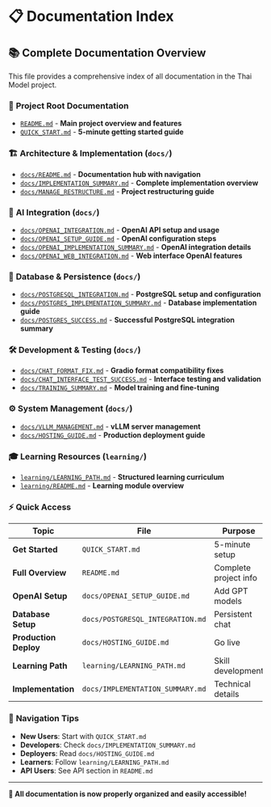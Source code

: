 # 📋 Documentation Index

## 📚 **Complete Documentation Overview**

This file provides a comprehensive index of all documentation in the Thai Model project.

### 📍 **Project Root Documentation**
- [`README.md`](README.md) - **Main project overview and features**
- [`QUICK_START.md`](QUICK_START.md) - **5-minute getting started guide**

### 🏗️ **Architecture & Implementation** (`docs/`)
- [`docs/README.md`](docs/README.md) - **Documentation hub with navigation**
- [`docs/IMPLEMENTATION_SUMMARY.md`](docs/IMPLEMENTATION_SUMMARY.md) - **Complete implementation overview**
- [`docs/MANAGE_RESTRUCTURE.md`](docs/MANAGE_RESTRUCTURE.md) - **Project restructuring guide**

### 🤖 **AI Integration** (`docs/`)
- [`docs/OPENAI_INTEGRATION.md`](docs/OPENAI_INTEGRATION.md) - **OpenAI API setup and usage**
- [`docs/OPENAI_SETUP_GUIDE.md`](docs/OPENAI_SETUP_GUIDE.md) - **OpenAI configuration steps**
- [`docs/OPENAI_IMPLEMENTATION_SUMMARY.md`](docs/OPENAI_IMPLEMENTATION_SUMMARY.md) - **OpenAI integration details**
- [`docs/OPENAI_WEB_INTEGRATION.md`](docs/OPENAI_WEB_INTEGRATION.md) - **Web interface OpenAI features**

### 💾 **Database & Persistence** (`docs/`)
- [`docs/POSTGRESQL_INTEGRATION.md`](docs/POSTGRESQL_INTEGRATION.md) - **PostgreSQL setup and configuration**
- [`docs/POSTGRES_IMPLEMENTATION_SUMMARY.md`](docs/POSTGRES_IMPLEMENTATION_SUMMARY.md) - **Database implementation guide**
- [`docs/POSTGRES_SUCCESS.md`](docs/POSTGRES_SUCCESS.md) - **Successful PostgreSQL integration summary**

### 🛠️ **Development & Testing** (`docs/`)
- [`docs/CHAT_FORMAT_FIX.md`](docs/CHAT_FORMAT_FIX.md) - **Gradio format compatibility fixes**
- [`docs/CHAT_INTERFACE_TEST_SUCCESS.md`](docs/CHAT_INTERFACE_TEST_SUCCESS.md) - **Interface testing and validation**
- [`docs/TRAINING_SUMMARY.md`](docs/TRAINING_SUMMARY.md) - **Model training and fine-tuning**

### ⚙️ **System Management** (`docs/`)
- [`docs/VLLM_MANAGEMENT.md`](docs/VLLM_MANAGEMENT.md) - **vLLM server management**
- [`docs/HOSTING_GUIDE.md`](docs/HOSTING_GUIDE.md) - **Production deployment guide**

### 🎓 **Learning Resources** (`learning/`)
- [`learning/LEARNING_PATH.md`](learning/LEARNING_PATH.md) - **Structured learning curriculum**
- [`learning/README.md`](learning/README.md) - **Learning module overview**

### ⚡ **Quick Access**

| Topic | File | Purpose |
|-------|------|---------|
| **Get Started** | `QUICK_START.md` | 5-minute setup |
| **Full Overview** | `README.md` | Complete project info |
| **OpenAI Setup** | `docs/OPENAI_SETUP_GUIDE.md` | Add GPT models |
| **Database Setup** | `docs/POSTGRESQL_INTEGRATION.md` | Persistent chat |
| **Production Deploy** | `docs/HOSTING_GUIDE.md` | Go live |
| **Learning Path** | `learning/LEARNING_PATH.md` | Skill development |
| **Implementation** | `docs/IMPLEMENTATION_SUMMARY.md` | Technical details |

### 🎯 **Navigation Tips**

- **New Users**: Start with `QUICK_START.md`
- **Developers**: Check `docs/IMPLEMENTATION_SUMMARY.md`
- **Deployers**: Read `docs/HOSTING_GUIDE.md`
- **Learners**: Follow `learning/LEARNING_PATH.md`
- **API Users**: See API section in `README.md`

---

**📌 All documentation is now properly organized and easily accessible!**